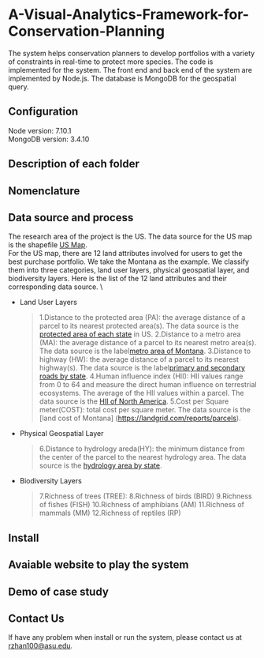 # A-Visual-Analytics-Framework-for-Conservation-Planning
The system helps conservation planners to develop portfolios with a variety of constraints in real-time to protect more species. The code is implemented for the system. The front end and back end of the system are implemented by Node.js. The database is MongoDB for the geospatial query.

## Configuration
Node version: 7.10.1 \
MongoDB version: 3.4.10

## Description of each folder

## Nomenclature


## Data source and process
The research area of the project is the US. The data source for the US map is the shapefile [US Map](https://catalog.data.gov/dataset/tiger-line-shapefile-2017-nation-u-s-current-state-and-equivalent-national). \
For the US map, there are 12 land attributes involved for users to get the best purchase portfolio. We take the Montana as the example. We classify them into three categories,  land user layers, physical geospatial layer, and biodiversity layers. Here is the list of the 12 land attributes and their corresponding data source. \
* Land User Layers
    > 1.Distance to the protected area (PA): the average distance of a parcel to its nearest protected area(s). The data source is the [protected area of each state](https://www.usgs.gov/core-science-systems/science-analytics-and-synthesis/gap/science/pad-us-data-download?qt-science_center_objects=0#qt-science_center_objects) in US. 
    > 2.Distance to a metro area (MA): the average distance of a parcel to its nearest metro area(s). The data source is the label[metro area of Montana](http://geoinfo.msl.mt.gov/Home/msdi/administrative_boundaries).
    > 3.Distance to highway (HW): the average distance of a parcel to its nearest highway(s). The data source is the label[primary and secondary roads by state](https://www.census.gov/cgi-bin/geo/shapefiles/index.php?year=2017&layergroup=Roads).
    > 4.Human influence index (HII): HII values range from 0 to 64 and measure the direct human influence on terrestrial ecosystems. The average of the HII values within a parcel. The data source  is the [HII of North America](https://sedac.ciesin.columbia.edu/data/set/wildareas-v2-last-of-the-wild-geographic/data-download).
    > 5.Cost per Square meter(COST): total cost per square meter. The data source is the [land cost of Montana] (https://landgrid.com/reports/parcels).
* Physical Geospatial Layer
    > 6.Distance to hydrology areda(HY): the minimum distance from the center of the parcel to the nearest hydrology area. The data source is the [hydrology area by state](http://prd-tnm.s3-website-us-west-2.amazonaws.com/?prefix=StagedProducts/Hydrography/NHD/State/HighResolution/Shape/). 
* Biodiversity Layers
    > 7.Richness of trees (TREE):
    > 8.Richness of birds (BIRD)
    > 9.Richness of fishes (FISH)
    > 10.Richness of amphibians (AM)
    > 11.Richness of mammals (MM)
    > 12.Richness of reptiles (RP)



## Install

## Avaiable website to play the system

## Demo of case study

## Contact Us
If have any problem when install or run the system, please contact us at rzhan100@asu.edu.
